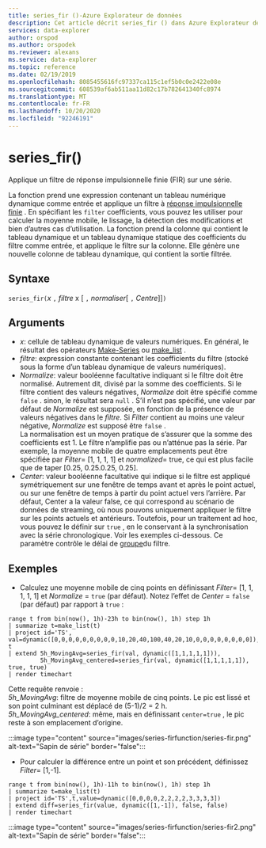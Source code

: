 ```yaml
---
title: series_fir ()-Azure Explorateur de données
description: Cet article décrit series_fir () dans Azure Explorateur de données.
services: data-explorer
author: orspod
ms.author: orspodek
ms.reviewer: alexans
ms.service: data-explorer
ms.topic: reference
ms.date: 02/19/2019
ms.openlocfilehash: 8085455616fc97337ca115c1ef5b0c0e2422e08e
ms.sourcegitcommit: 608539af6ab511aa11d82c17b782641340fc8974
ms.translationtype: MT
ms.contentlocale: fr-FR
ms.lasthandoff: 10/20/2020
ms.locfileid: "92246191"
---
```

# <a name="series_fir"></a>series_fir()

Applique un filtre de réponse impulsionnelle finie (FIR) sur une série.  

La fonction prend une expression contenant un tableau numérique dynamique comme entrée et applique un filtre à [réponse impulsionnelle finie](https://en.wikipedia.org/wiki/Finite_impulse_response) . En spécifiant les `filter` coefficients, vous pouvez les utiliser pour calculer la moyenne mobile, le lissage, la détection des modifications et bien d’autres cas d’utilisation. La fonction prend la colonne qui contient le tableau dynamique et un tableau dynamique statique des coefficients du filtre comme entrée, et applique le filtre sur la colonne. Elle génère une nouvelle colonne de tableau dynamique, qui contient la sortie filtrée.  

## <a name="syntax"></a>Syntaxe

`series_fir(`*x* `,` *filtre* x [ `,` *normaliser*[ `,` *Centre*]]`)`

## <a name="arguments"></a>Arguments

* *x*: cellule de tableau dynamique de valeurs numériques. En général, le résultat des opérateurs [Make-Series](make-seriesoperator.md) ou [make_list](makelist-aggfunction.md) .
* *filtre*: expression constante contenant les coefficients du filtre (stocké sous la forme d’un tableau dynamique de valeurs numériques).
* *Normalize*: valeur booléenne facultative indiquant si le filtre doit être normalisé. Autrement dit, divisé par la somme des coefficients. Si le filtre contient des valeurs négatives, *Normalize* doit être spécifié comme `false` . sinon, le résultat sera `null` . S’il n’est pas spécifié, une valeur par défaut de *Normalize* est supposée, en fonction de la présence de valeurs négatives dans le *filtre*. Si *Filter* contient au moins une valeur négative, *Normalize* est supposé être `false` .  
La normalisation est un moyen pratique de s’assurer que la somme des coefficients est 1. Le filtre n’amplifie pas ou n’atténue pas la série. Par exemple, la moyenne mobile de quatre emplacements peut être spécifiée par *Filter*= [1, 1, 1, 1] et *normalized*= true, ce qui est plus facile que de taper [0.25, 0.25.0.25, 0.25].
* *Center*: valeur booléenne facultative qui indique si le filtre est appliqué symétriquement sur une fenêtre de temps avant et après le point actuel, ou sur une fenêtre de temps à partir du point actuel vers l’arrière. Par défaut, Center a la valeur false, ce qui correspond au scénario de données de streaming, où nous pouvons uniquement appliquer le filtre sur les points actuels et antérieurs. Toutefois, pour un traitement ad hoc, vous pouvez le définir sur `true` , en le conservant à la synchronisation avec la série chronologique. Voir les exemples ci-dessous. Ce paramètre contrôle le délai de [groupe](https://en.wikipedia.org/wiki/Group_delay_and_phase_delay)du filtre.

## <a name="examples"></a>Exemples

* Calculez une moyenne mobile de cinq points en définissant *Filter*= [1, 1, 1, 1, 1] et *Normalize* = `true` (par défaut). Notez l’effet de *Center* = `false` (par défaut) par rapport à `true` :

<!-- csl: https://help.kusto.windows.net:443/Samples -->
```kusto
range t from bin(now(), 1h)-23h to bin(now(), 1h) step 1h
| summarize t=make_list(t)
| project id='TS', val=dynamic([0,0,0,0,0,0,0,0,0,10,20,40,100,40,20,10,0,0,0,0,0,0,0,0]), t
| extend 5h_MovingAvg=series_fir(val, dynamic([1,1,1,1,1])),
         5h_MovingAvg_centered=series_fir(val, dynamic([1,1,1,1,1]), true, true)
| render timechart
```

Cette requête renvoie :  
*5h_MovingAvg*: filtre de moyenne mobile de cinq points. Le pic est lissé et son point culminant est déplacé de (5-1)/2 = 2 h.  
*5h_MovingAvg_centered*: même, mais en définissant `center=true` , le pic reste à son emplacement d’origine.

:::image type="content" source="images/series-firfunction/series-fir.png" alt-text="Sapin de série" border="false":::

* Pour calculer la différence entre un point et son précédent, définissez *Filter*= [1,-1].

<!-- csl: https://help.kusto.windows.net:443/Samples -->
```kusto
range t from bin(now(), 1h)-11h to bin(now(), 1h) step 1h
| summarize t=make_list(t)
| project id='TS',t,value=dynamic([0,0,0,0,2,2,2,2,3,3,3,3])
| extend diff=series_fir(value, dynamic([1,-1]), false, false)
| render timechart
```

:::image type="content" source="images/series-firfunction/series-fir2.png" alt-text="Sapin de série" border="false":::
